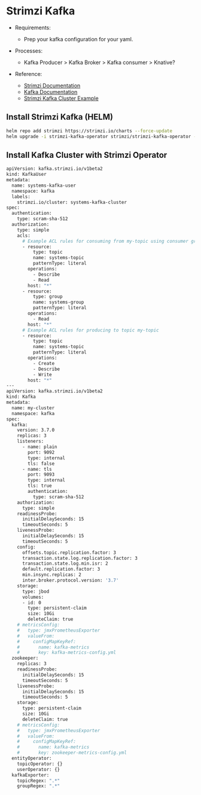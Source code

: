 # Strimzi Kafka
- Requirements:
  - Prep your kafka configuration for your yaml.

- Processes:
  - Kafka Producer > Kafka Broker > Kafka consumer > Knative? 

- Reference:
  - [Strimzi Documentation](https://strimzi.io/docs/operators/latest/deploying#deploying-cluster-operator-helm-chart-str)
  - [Kafka Documentation](https://kafka.apache.org/documentation/)
  - [Strimzi Kafka Cluster Example](https://github.com/utkarsh-devops/strimzi-kafka-operator/blob/main/examples/systems-kafka/kafka.yaml)


## Install Strimzi Kafka (HELM)

```sh
helm repo add strimzi https://strimzi.io/charts --force-update
helm upgrade -i strimzi-kafka-operator strimzi/strimzi-kafka-operator --create-namespace --namespace kafka --version 0.40.0
```

## Install Kafka Cluster with Strimzi Operator

```sh
apiVersion: kafka.strimzi.io/v1beta2
kind: KafkaUser
metadata:
  name: systems-kafka-user
  namespace: kafka
  labels:
    strimzi.io/cluster: systems-kafka-cluster
spec:
  authentication:
    type: scram-sha-512
  authorization:
    type: simple
    acls:
      # Example ACL rules for consuming from my-topic using consumer group my-group
      - resource:
          type: topic
          name: systems-topic
          patternType: literal
        operations:
          - Describe
          - Read
        host: "*"
      - resource:
          type: group
          name: systems-group
          patternType: literal
        operations:
          - Read
        host: "*"
      # Example ACL rules for producing to topic my-topic
      - resource:
          type: topic
          name: systems-topic
          patternType: literal
        operations:
          - Create
          - Describe
          - Write
        host: "*"
---
apiVersion: kafka.strimzi.io/v1beta2
kind: Kafka
metadata:
  name: my-cluster
  namespace: kafka
spec:
  kafka:
    version: 3.7.0
    replicas: 3
    listeners:
      - name: plain
        port: 9092
        type: internal
        tls: false
      - name: tls
        port: 9093
        type: internal
        tls: true
        authentication:
          type: scram-sha-512
    authorization:
      type: simple
    readinessProbe:
      initialDelaySeconds: 15
      timeoutSeconds: 5
    livenessProbe:
      initialDelaySeconds: 15
      timeoutSeconds: 5
    config:
      offsets.topic.replication.factor: 3
      transaction.state.log.replication.factor: 3
      transaction.state.log.min.isr: 2
      default.replication.factor: 3
      min.insync.replicas: 2
      inter.broker.protocol.version: '3.7'
    storage:
      type: jbod
      volumes:
      - id: 0
        type: persistent-claim
        size: 10Gi
        deleteClaim: true
    # metricsConfig:
    #   type: jmxPrometheusExporter
    #   valueFrom:
    #     configMapKeyRef:
    #       name: kafka-metrics
    #       key: kafka-metrics-config.yml
  zookeeper:
    replicas: 3
    readinessProbe:
      initialDelaySeconds: 15
      timeoutSeconds: 5
    livenessProbe:
      initialDelaySeconds: 15
      timeoutSeconds: 5
    storage:
      type: persistent-claim
      size: 10Gi
      deleteClaim: true
    # metricsConfig:
    #   type: jmxPrometheusExporter
    #   valueFrom:
    #     configMapKeyRef:
    #       name: kafka-metrics
    #       key: zookeeper-metrics-config.yml
  entityOperator:
    topicOperator: {}
    userOperator: {}
  kafkaExporter:
    topicRegex: ".*"
    groupRegex: ".*"
```


